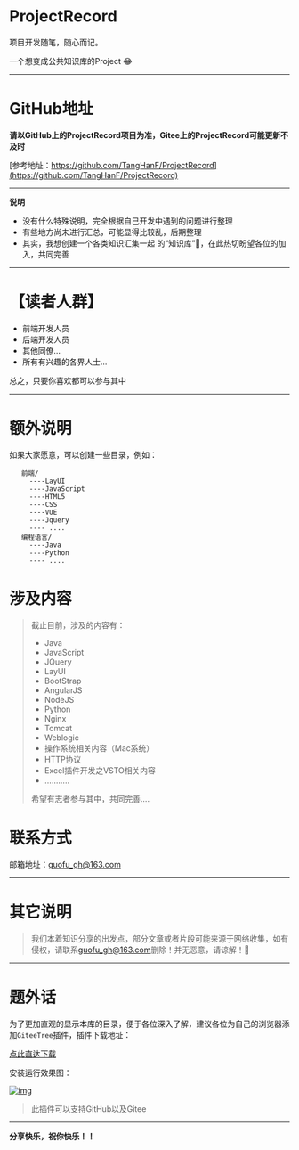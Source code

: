 # ProjectRecord

项目开发随笔，随心而记。

一个想变成公共知识库的Project 😂

------

# GitHub地址

**请以GitHub上的ProjectRecord项目为准，Gitee上的ProjectRecord可能更新不及时**

[参考地址：https://github.com/TangHanF/ProjectRecord](https://github.com/TangHanF/ProjectRecord)

------

**说明**

- 没有什么特殊说明，完全根据自己开发中遇到的问题进行整理
- 有些地方尚未进行汇总，可能显得比较乱，后期整理
- 其实，我想创建一个各类知识汇集一起 的“知识库”🤩，在此热切盼望各位的加入，共同完善

------

# 【读者人群】

- 前端开发人员
- 后端开发人员
- 其他同僚...
- 所有有兴趣的各界人士...

总之，只要你喜欢都可以参与其中

------

# 额外说明

 如果大家愿意，可以创建一些目录，例如：

```
   前端/
     ----LayUI
     ----JavaScript
     ----HTML5
     ----CSS
     ----VUE
     ----Jquery
     ---- ....
   编程语言/
     ----Java
     ----Python
     ---- ....
```

# 涉及内容

> 截止目前，涉及的内容有：
>
> - Java
> - JavaScript
> - JQuery
> - LayUI
> - BootStrap
> - AngularJS
> - NodeJS
> - Python
> - Nginx
> - Tomcat
> - Weblogic
> - 操作系统相关内容（Mac系统）
> - HTTP协议
> - Excel插件开发之VSTO相关内容
> - …….....
>
> 希望有志者参与其中，共同完善....

# 联系方式

邮箱地址：[guofu_gh@163.com](mailto:guofu_gh@163.com)

------

# 其它说明

> 我们本着知识分享的出发点，部分文章或者片段可能来源于网络收集，如有侵权，请联系[guofu_gh@163.com](mailto:guofu_gh@163.com)删除！并无恶意，请谅解！🤝

------

# 题外话

为了更加直观的显示本库的目录，便于各位深入了解，建议各位为自己的浏览器添加`GiteeTree`插件，插件下载地址：

[点此直达下载](https://gitee.com/oschina/GitCodeTree)

安装运行效果图：

[![img](https://camo.githubusercontent.com/2f7a4da3683f3e3bf5405122742888a51afdd0a9/68747470733a2f2f7773322e73696e61696d672e636e2f6c617267652f303036744b6654636c793166746e34307a646b71356a3330756931366161696d2e6a7067)](https://camo.githubusercontent.com/2f7a4da3683f3e3bf5405122742888a51afdd0a9/68747470733a2f2f7773322e73696e61696d672e636e2f6c617267652f303036744b6654636c793166746e34307a646b71356a3330756931366161696d2e6a7067)

> 此插件可以支持GitHub以及Gitee

------

**分享快乐，祝你快乐！！**